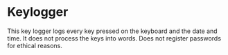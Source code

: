 # Keylogger
This key logger logs every key pressed on the keyboard and the date and time. It does not process the keys into words. Does not register passwords for ethical reasons.
